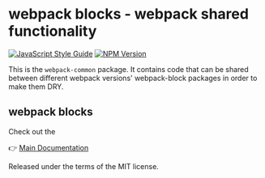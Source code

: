 # webpack blocks - webpack shared functionality

[![JavaScript Style Guide](https://img.shields.io/badge/code%20style-standard-brightgreen.svg)](http://standardjs.com/)
[![NPM Version](https://img.shields.io/npm/v/@webpack-blocks/webpack.svg)](https://www.npmjs.com/package/@webpack-blocks/webpack-common)

This is the `webpack-common` package. It contains code that can be shared between different webpack versions' webpack-block packages in order to make them DRY.


## webpack blocks

Check out the

👉 [Main Documentation](https://github.com/andywer/webpack-blocks)

Released under the terms of the MIT license.
